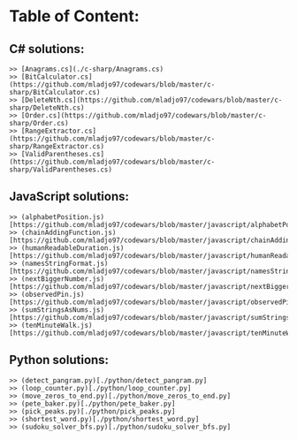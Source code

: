 # Table of Content: 

## C# solutions:
	>> [Anagrams.cs](./c-sharp/Anagrams.cs)
	>> [BitCalculator.cs](https://github.com/mladjo97/codewars/blob/master/c-sharp/BitCalculator.cs)
	>> [DeleteNth.cs](https://github.com/mladjo97/codewars/blob/master/c-sharp/DeleteNth.cs)
	>> [Order.cs](https://github.com/mladjo97/codewars/blob/master/c-sharp/Order.cs)
	>> [RangeExtractor.cs](https://github.com/mladjo97/codewars/blob/master/c-sharp/RangeExtractor.cs)
	>> [ValidParentheses.cs](https://github.com/mladjo97/codewars/blob/master/c-sharp/ValidParentheses.cs)

## JavaScript solutions:
	>> (alphabetPosition.js)[https://github.com/mladjo97/codewars/blob/master/javascript/alphabetPosition.js]
	>> (chainAddingFunction.js)[https://github.com/mladjo97/codewars/blob/master/javascript/chainAddingFunction.js]
	>> (humanReadableDuration.js)[https://github.com/mladjo97/codewars/blob/master/javascript/humanReadableDuration.js]
	>> (namesStringFormat.js)[https://github.com/mladjo97/codewars/blob/master/javascript/namesStringFormat.js]
	>> (nextBiggerNumber.js)[https://github.com/mladjo97/codewars/blob/master/javascript/nextBiggerNumber.js]
	>> (observedPin.js)[https://github.com/mladjo97/codewars/blob/master/javascript/observedPin.js]
	>> (sumStringsAsNums.js)[https://github.com/mladjo97/codewars/blob/master/javascript/sumStringsAsNums.js]
	>> (tenMinuteWalk.js)[https://github.com/mladjo97/codewars/blob/master/javascript/tenMinuteWalk.js]

## Python solutions:
	>> (detect_pangram.py)[./python/detect_pangram.py]
	>> (loop_counter.py)[./python/loop_counter.py]
	>> (move_zeros_to_end.py)[./python/move_zeros_to_end.py]
	>> (pete_baker.py)[./python/pete_baker.py]
	>> (pick_peaks.py)[./python/pick_peaks.py]
	>> (shortest_word.py)[./python/shortest_word.py]
	>> (sudoku_solver_bfs.py)[./python/sudoku_solver_bfs.py]
